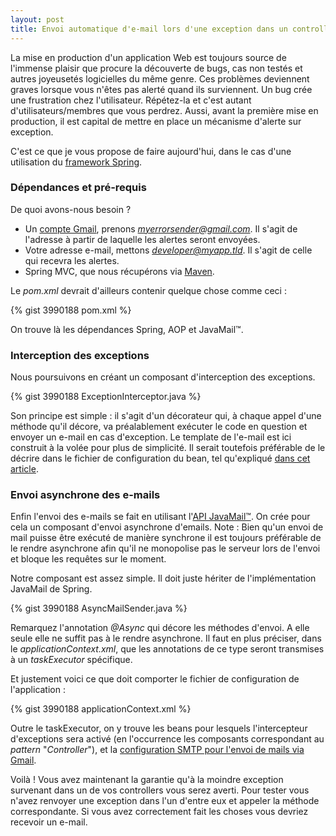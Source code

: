 ```yaml
---
layout: post
title: Envoi automatique d'e-mail lors d'une exception dans un controller Spring
---
```


La mise en production d'un application Web est toujours source de l'immense plaisir que procure la découverte de bugs, cas non testés et autres joyeusetés logicielles du même genre. Ces problèmes deviennent graves lorsque vous n'êtes pas alerté quand ils surviennent. Un bug crée une frustration chez l'utilisateur. Répétez-la et c'est autant d'utilisateurs/membres que vous perdrez. Aussi, avant la première mise en production, il est capital de mettre en place un mécanisme d'alerte sur exception.

C'est ce que je vous propose de faire aujourd'hui, dans le cas d'une utilisation du [framework Spring](http://www.springsource.org/).

### Dépendances et pré-requis

De quoi avons-nous besoin ?

  - Un [compte Gmail](http://mail.google.com/), prenons *myerrorsender@gmail.com*. Il s'agit de l'adresse à partir de laquelle les alertes seront envoyées.
  - Votre adresse e-mail, mettons *developer@myapp.tld*. Il s'agit de celle qui recevra les alertes.
  - Spring MVC, que nous récupérons via [Maven](http://maven.apache.org/).

Le *pom.xml* devrait d'ailleurs contenir quelque chose comme ceci :

{% gist 3990188 pom.xml %}

On trouve là les dépendances Spring, AOP et JavaMail™.

### Interception des exceptions

Nous poursuivons en créant un composant d'interception des exceptions.

{% gist 3990188 ExceptionInterceptor.java %}

Son principe est simple : il s'agit d'un décorateur qui, à chaque appel d'une méthode qu'il décore, va préalablement exécuter le code en question et envoyer un e-mail en cas d'exception.
Le template de l'e-mail est ici construit à la volée pour plus de simplicité. Il serait toutefois préférable de le décrire dans le fichier de configuration du bean, tel qu'expliqué [dans cet article](http://www.mkyong.com/spring/spring-define-an-e-mail-template-in-bean-configuration-file/).

### Envoi asynchrone des e-mails

Enfin l'envoi des e-mails se fait en utilisant l'[API JavaMail™](http://docs.oracle.com/javaee/6/api/javax/mail/package-summary.html). On crée pour cela un composant d'envoi asynchrone d'emails.
Note : Bien qu'un envoi de mail puisse être exécuté de manière synchrone il est toujours préférable de le rendre asynchrone afin qu'il ne monopolise pas le serveur lors de l'envoi et bloque les requêtes sur le moment. 

Notre composant est assez simple. Il doit juste hériter de l'implémentation JavaMail de Spring. 

{% gist 3990188 AsyncMailSender.java %}

Remarquez l'annotation *@Async* qui décore les méthodes d'envoi. A elle seule elle ne suffit pas à le rendre asynchrone. Il faut en plus préciser, dans le *applicationContext.xml*, que les annotations de ce type seront transmises à un *taskExecutor* spécifique.

Et justement voici ce que doit comporter le fichier de configuration de l'application :

{% gist 3990188 applicationContext.xml %}

Outre le taskExecutor, on y trouve les beans pour lesquels l'intercepteur d'exceptions sera activé (en l'occurrence les composants correspondant au *pattern* "*Controller*"), et la [configuration SMTP pour l'envoi de mails via Gmail](http://support.google.com/mail/bin/answer.py?hl=en&amp;answer=78799). 


Voilà ! Vous avez maintenant la garantie qu'à la moindre exception survenant dans un de vos controllers vous serez averti. Pour tester vous n'avez renvoyer une exception dans l'un d'entre eux et appeler la méthode correspondante. Si vous avez correctement fait les choses vous devriez recevoir un e-mail.
